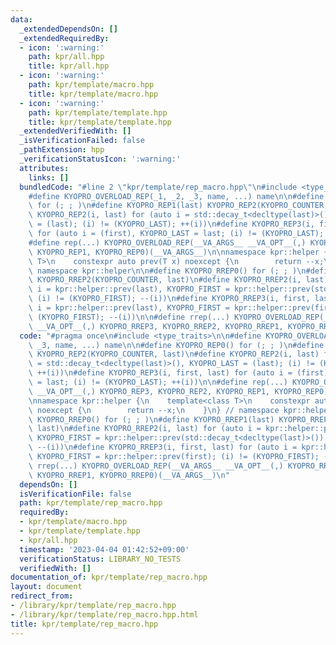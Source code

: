```yaml
---
data:
  _extendedDependsOn: []
  _extendedRequiredBy:
  - icon: ':warning:'
    path: kpr/all.hpp
    title: kpr/all.hpp
  - icon: ':warning:'
    path: kpr/template/macro.hpp
    title: kpr/template/macro.hpp
  - icon: ':warning:'
    path: kpr/template/template.hpp
    title: kpr/template/template.hpp
  _extendedVerifiedWith: []
  _isVerificationFailed: false
  _pathExtension: hpp
  _verificationStatusIcon: ':warning:'
  attributes:
    links: []
  bundledCode: "#line 2 \"kpr/template/rep_macro.hpp\"\n#include <type_traits>\n\n\
    #define KYOPRO_OVERLOAD_REP(_1, _2, _3, name, ...) name\n\n#define KYOPRO_REP0()\
    \ for (; ; )\n#define KYOPRO_REP1(last) KYOPRO_REP2(KYOPRO_COUNTER, last)\n#define\
    \ KYOPRO_REP2(i, last) for (auto i = std::decay_t<decltype(last)>(), KYOPRO_LAST\
    \ = (last); (i) != (KYOPRO_LAST); ++(i))\n#define KYOPRO_REP3(i, first, last)\
    \ for (auto i = (first), KYOPRO_LAST = last; (i) != (KYOPRO_LAST); ++(i))\n\n\
    #define rep(...) KYOPRO_OVERLOAD_REP(__VA_ARGS__ __VA_OPT__(,) KYOPRO_REP3, KYOPRO_REP2,\
    \ KYOPRO_REP1, KYOPRO_REP0)(__VA_ARGS__)\n\nnamespace kpr::helper {\n    template<class\
    \ T>\n    constexpr auto prev(T x) noexcept {\n        return --x;\n    }\n} //\
    \ namespace kpr::helper\n\n#define KYOPRO_RREP0() for (; ; )\n#define KYOPRO_RREP1(last)\
    \ KYOPRO_RREP2(KYOPRO_COUNTER, last)\n#define KYOPRO_RREP2(i, last) for (auto\
    \ i = kpr::helper::prev(last), KYOPRO_FIRST = kpr::helper::prev(std::decay_t<decltype(last)>());\
    \ (i) != (KYOPRO_FIRST); --(i))\n#define KYOPRO_RREP3(i, first, last) for (auto\
    \ i = kpr::helper::prev(last), KYOPRO_FIRST = kpr::helper::prev(first); (i) !=\
    \ (KYOPRO_FIRST); --(i))\n\n#define rrep(...) KYOPRO_OVERLOAD_REP(__VA_ARGS__\
    \ __VA_OPT__(,) KYOPRO_RREP3, KYOPRO_RREP2, KYOPRO_RREP1, KYOPRO_RREP0)(__VA_ARGS__)\n"
  code: "#pragma once\n#include <type_traits>\n\n#define KYOPRO_OVERLOAD_REP(_1, _2,\
    \ _3, name, ...) name\n\n#define KYOPRO_REP0() for (; ; )\n#define KYOPRO_REP1(last)\
    \ KYOPRO_REP2(KYOPRO_COUNTER, last)\n#define KYOPRO_REP2(i, last) for (auto i\
    \ = std::decay_t<decltype(last)>(), KYOPRO_LAST = (last); (i) != (KYOPRO_LAST);\
    \ ++(i))\n#define KYOPRO_REP3(i, first, last) for (auto i = (first), KYOPRO_LAST\
    \ = last; (i) != (KYOPRO_LAST); ++(i))\n\n#define rep(...) KYOPRO_OVERLOAD_REP(__VA_ARGS__\
    \ __VA_OPT__(,) KYOPRO_REP3, KYOPRO_REP2, KYOPRO_REP1, KYOPRO_REP0)(__VA_ARGS__)\n\
    \nnamespace kpr::helper {\n    template<class T>\n    constexpr auto prev(T x)\
    \ noexcept {\n        return --x;\n    }\n} // namespace kpr::helper\n\n#define\
    \ KYOPRO_RREP0() for (; ; )\n#define KYOPRO_RREP1(last) KYOPRO_RREP2(KYOPRO_COUNTER,\
    \ last)\n#define KYOPRO_RREP2(i, last) for (auto i = kpr::helper::prev(last),\
    \ KYOPRO_FIRST = kpr::helper::prev(std::decay_t<decltype(last)>()); (i) != (KYOPRO_FIRST);\
    \ --(i))\n#define KYOPRO_RREP3(i, first, last) for (auto i = kpr::helper::prev(last),\
    \ KYOPRO_FIRST = kpr::helper::prev(first); (i) != (KYOPRO_FIRST); --(i))\n\n#define\
    \ rrep(...) KYOPRO_OVERLOAD_REP(__VA_ARGS__ __VA_OPT__(,) KYOPRO_RREP3, KYOPRO_RREP2,\
    \ KYOPRO_RREP1, KYOPRO_RREP0)(__VA_ARGS__)\n"
  dependsOn: []
  isVerificationFile: false
  path: kpr/template/rep_macro.hpp
  requiredBy:
  - kpr/template/macro.hpp
  - kpr/template/template.hpp
  - kpr/all.hpp
  timestamp: '2023-04-04 01:42:52+09:00'
  verificationStatus: LIBRARY_NO_TESTS
  verifiedWith: []
documentation_of: kpr/template/rep_macro.hpp
layout: document
redirect_from:
- /library/kpr/template/rep_macro.hpp
- /library/kpr/template/rep_macro.hpp.html
title: kpr/template/rep_macro.hpp
---
```

